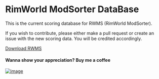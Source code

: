 # RimWorld ModSorter DataBase

This is the current scoring database for RWMS (RimWorld ModSorter).

If you wish to contribute, please either make a pull request or create 
an issue with the new scoring data. You will be credited accordingly.

[Download RWMS](https://www.github.com/shakeyourbunny/RWMS/releases)

#### Wanna show your appreciation? Buy me a coffee

[![image](https://i.imgur.com/QGcents.png)](https://ko-fi.com/shakeyourbunny)
